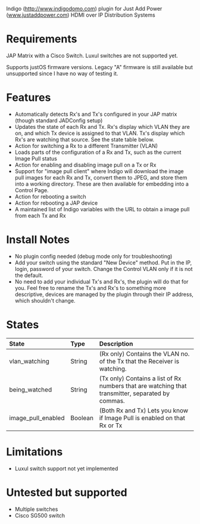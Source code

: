 Indigo (http://www.indigodomo.com) plugin for Just Add Power (www.justaddpower.com) HDMI over IP Distribution Systems

# Requirements #
JAP Matrix with a Cisco Switch.  Luxul switches are not supported yet.

Supports justOS firmware versions.  Legacy "A" firmware is still available but unsupported since I have no way of testing it.

# Features #
* Automatically detects Rx's and Tx's configured in your JAP matrix (though standard JADConfig setup)
* Updates the state of each Rx and Tx.  Rx's display which VLAN they are on, and which Tx device is assigned to that VLAN.  Tx's display which Rx's are watching that source.  See the state table below.
* Action for switching a Rx to a different Transmitter (VLAN)
* Loads parts of the configuration of a Rx and Tx, such as the current Image Pull status
* Action for enabling and disabling image pull on a Tx or Rx
* Support for "image pull client" where Indigo will download the image pull images for each Rx and Tx, convert them to JPEG, and store them into a working directory.  These are then available for embedding into a Control Page.
* Action for rebooting a switch
* Action for rebooting a JAP device
* A maintained list of Indigo variables with the URL to obtain a image pull from each Tx and Rx

# Install Notes #
* No plugin config needed (debug mode only for troubleshooting)
* Add your switch using the standard "New Device" method.  Put in the IP, login, password of your switch.  Change the Control VLAN only if it is not the default.
* No need to add your individual Tx's and Rx's, the plugin will do that for you.  Feel free to rename the Tx's and Rx's to something more descriptive, devices are managed by the plugin through their IP address, which shouldn't change.

# States #

| State                | Type    | Description                                                                                                                                                                                                                  |
|:---------------------|:--------|:-----------------------------------------------------------------------------------------------------------------------------------------------------------------------------------------------------------------------------|
| vlan_watching       | String  | (Rx only) Contains the VLAN no. of the Tx that the Receiver is watching.                                                                                       |
| being_watched       | String  | (Tx only) Contains a list of Rx numbers that are watching that transmitter, separated by commas.                                                                                       |
| image_pull_enabled  | Boolean | (Both Rx and Tx) Lets you know if Image Pull is enabled on that Rx or Tx                                                                                            |

# Limitations #
* Luxul switch support not yet implemented

# Untested but supported #
* Multiple switches
* Cisco SG500 switch
